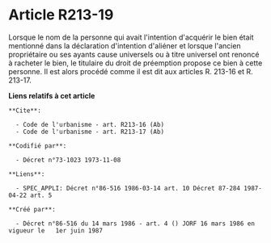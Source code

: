 # Article R213-19

Lorsque le nom de la personne qui avait l'intention d'acquérir le bien était mentionné dans la déclaration d'intention
d'aliéner et lorsque l'ancien propriétaire ou ses ayants cause universels ou à titre universel ont renoncé à racheter le
bien, le titulaire du droit de préemption propose ce bien à cette personne. Il est alors procédé comme il est dit aux
articles R. 213-16 et R. 213-17.

**Liens relatifs à cet article**

	**Cite**:

	  - Code de l'urbanisme - art. R213-16 (Ab)
	  - Code de l'urbanisme - art. R213-17 (Ab)

	**Codifié par**:

	  - Décret n°73-1023 1973-11-08

	**Liens**:

	  - SPEC_APPLI: Décret n°86-516 1986-03-14 art. 10 Décret 87-284 1987-04-22 art. 5

	**Créé par**:

	  - Décret n°86-516 du 14 mars 1986 - art. 4 () JORF 16 mars 1986 en vigueur le   1er juin 1987
